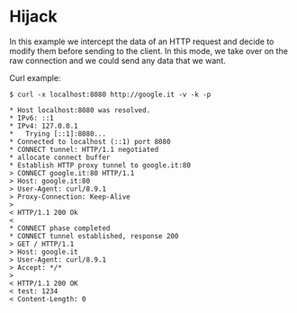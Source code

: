 # Hijack
In this example we intercept the data of an HTTP request and decide to
modify them before sending to the client.
In this mode, we take over on the raw connection and we could send any
data that we want.

Curl example:

```
$ curl -x localhost:8080 http://google.it -v -k -p

* Host localhost:8080 was resolved.
* IPv6: ::1
* IPv4: 127.0.0.1
*   Trying [::1]:8080...
* Connected to localhost (::1) port 8080
* CONNECT tunnel: HTTP/1.1 negotiated
* allocate connect buffer
* Establish HTTP proxy tunnel to google.it:80
> CONNECT google.it:80 HTTP/1.1
> Host: google.it:80
> User-Agent: curl/8.9.1
> Proxy-Connection: Keep-Alive
>
< HTTP/1.1 200 Ok
<
* CONNECT phase completed
* CONNECT tunnel established, response 200
> GET / HTTP/1.1
> Host: google.it
> User-Agent: curl/8.9.1
> Accept: */*
>
< HTTP/1.1 200 OK
< test: 1234
< Content-Length: 0
```
